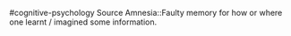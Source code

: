#cognitive-psychology 
Source Amnesia::Faulty memory for how or where one learnt / imagined some information. 